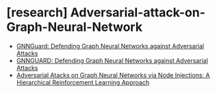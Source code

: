 # [research] Adversarial-attack-on-Graph-Neural-Network
* [GNNGuard: Defending Graph Neural Networks against Adversarial Attacks](https://arxiv.org/abs/2006.08149)
* [GNNGUARD: Defending Graph Neural Networks against Adversarial Attacks](https://proceedings.neurips.cc/paper/2020/file/690d83983a63aa1818423fd6edd3bfdb-Paper.pdf)
* [Adversarial Atacks on Graph Neural Networks via Node Injections: A Hierarchical Reinforcement Learning Approach](https://par.nsf.gov/servlets/purl/10146600)
